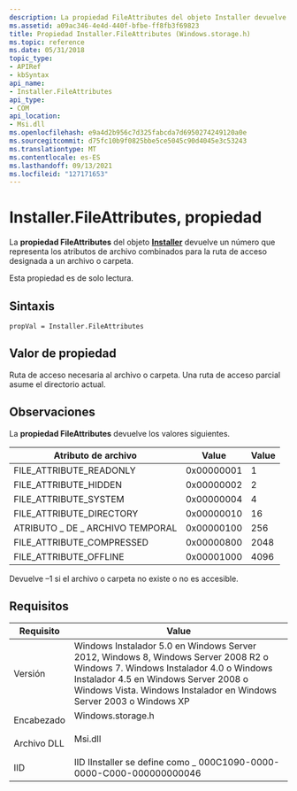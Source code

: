 ```yaml
---
description: La propiedad FileAttributes del objeto Installer devuelve un número que representa los atributos de archivo combinados para la ruta de acceso designada a un archivo o carpeta.
ms.assetid: a09ac346-4e4d-440f-bfbe-ff8fb3f69823
title: Propiedad Installer.FileAttributes (Windows.storage.h)
ms.topic: reference
ms.date: 05/31/2018
topic_type:
- APIRef
- kbSyntax
api_name:
- Installer.FileAttributes
api_type:
- COM
api_location:
- Msi.dll
ms.openlocfilehash: e9a4d2b956c7d325fabcda7d6950274249120a0e
ms.sourcegitcommit: d75fc10b9f0825bbe5ce5045c90d4045e3c53243
ms.translationtype: MT
ms.contentlocale: es-ES
ms.lasthandoff: 09/13/2021
ms.locfileid: "127171653"
---
```

# <a name="installerfileattributes-property"></a>Installer.FileAttributes, propiedad

La **propiedad FileAttributes** del objeto [**Installer**](installer-object.md) devuelve un número que representa los atributos de archivo combinados para la ruta de acceso designada a un archivo o carpeta.

Esta propiedad es de solo lectura.

## <a name="syntax"></a>Sintaxis


```JScript
propVal = Installer.FileAttributes
```



## <a name="property-value"></a>Valor de propiedad

Ruta de acceso necesaria al archivo o carpeta. Una ruta de acceso parcial asume el directorio actual.

## <a name="remarks"></a>Observaciones

La **propiedad FileAttributes** devuelve los valores siguientes.



| Atributo de archivo              | Value      | Value |
|-----------------------------|------------|-------|
| FILE\_ATTRIBUTE\_READONLY   | 0x00000001 | 1     |
| FILE\_ATTRIBUTE\_HIDDEN     | 0x00000002 | 2     |
| FILE\_ATTRIBUTE\_SYSTEM     | 0x00000004 | 4     |
| FILE\_ATTRIBUTE\_DIRECTORY  | 0x00000010 | 16    |
| ATRIBUTO \_ DE \_ ARCHIVO TEMPORAL  | 0x00000100 | 256   |
| FILE\_ATTRIBUTE\_COMPRESSED | 0x00000800 | 2048  |
| FILE\_ATTRIBUTE\_OFFLINE    | 0x00001000 | 4096  |



 

Devuelve –1 si el archivo o carpeta no existe o no es accesible.

## <a name="requirements"></a>Requisitos



| Requisito | Value |
|--------------------|---------------------------------------------------------------------------------------------------------------------------------------------------------------------------------------------------------------------------------------------------------|
| Versión<br/> | Windows Instalador 5.0 en Windows Server 2012, Windows 8, Windows Server 2008 R2 o Windows 7. Windows Instalador 4.0 o Windows Instalador 4.5 en Windows Server 2008 o Windows Vista. Windows Instalador en Windows Server 2003 o Windows XP<br/> |
| Encabezado<br/>  | <dl> <dt>Windows.storage.h</dt> </dl>                                                                                                                                                            |
| Archivo DLL<br/>     | <dl> <dt>Msi.dll</dt> </dl>                                                                                                                                                                      |
| IID<br/>     | IID IInstaller se define como \_ 000C1090-0000-0000-C000-000000000046<br/>                                                                                                                                                                           |



 

 




